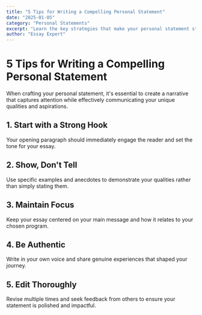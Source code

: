 ```yaml
---
title: "5 Tips for Writing a Compelling Personal Statement"
date: "2025-01-05"
category: "Personal Statements"
excerpt: "Learn the key strategies that make your personal statement stand out from the crowd..."
author: "Essay Expert"
---
```


# 5 Tips for Writing a Compelling Personal Statement

When crafting your personal statement, it's essential to create a narrative that captures attention while effectively communicating your unique qualities and aspirations.

## 1. Start with a Strong Hook

Your opening paragraph should immediately engage the reader and set the tone for your essay.

## 2. Show, Don't Tell

Use specific examples and anecdotes to demonstrate your qualities rather than simply stating them.

## 3. Maintain Focus

Keep your essay centered on your main message and how it relates to your chosen program.

## 4. Be Authentic

Write in your own voice and share genuine experiences that shaped your journey.

## 5. Edit Thoroughly

Revise multiple times and seek feedback from others to ensure your statement is polished and impactful.
